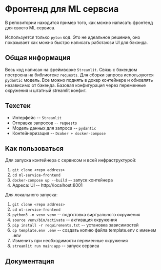 # Фронтенд для ML сервсиа

В репозитории находится пример того, как можно написать фронтенд для своего ML сервиса.

Используется только `pyton` код. Это не идеальное решение, оно показывает как можно быстро написать работаюзи UI для бэкэнда.

## Общая информация

Весь код написан на фреймворке `Streamlit`. Связь с бэкендом построена на библиотеке `requests`. Для сборки запроса используются `pydantic` модель. Все можно поднять в докер контейнере и обновлять независимо от бэкенда. Базовая конфигурация через переменные окружения и штатный streamlit конфиг.

## Техстек

- Интерфейс -- `Streamlit`
- Отправка запросов -- `requests`
- Модель данных для запроса -- `pydantic`
- Контейнеризация -- `Dcoker + docker-compose`

## Как пользоваться

Для запуска контейнера с сервисом и всей инфраструктурой:

1. `git clone <repo address>`
2. `cd ml-service-frontend`
3. `docker-compose up --build` -- запуск контейнера
4. Адреса:
    UI -- http://localhost:8001

Для локального запуска:
1. `git clone <repo address>`
2. `cd ml-service-frontend`
3. `python3 -m venv venv` -- подготовка виртуального окружения
4. `source venv/bin/activate` -- активация окружения
5. `pip install -r requirements.txt` -- установка зависимостей
6. `cp template.env .env` -- создать копию файла template.env с именем .env
7. Изменить при необходимости переменные окружения
6. `streamlit run main:app` -- запуск сервиса

## Документация

